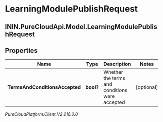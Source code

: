 # LearningModulePublishRequest

## ININ.PureCloudApi.Model.LearningModulePublishRequest

## Properties

|Name | Type | Description | Notes|
|------------ | ------------- | ------------- | -------------|
| **TermsAndConditionsAccepted** | **bool?** | Whether the terms and conditions were accepted | [optional] |



_PureCloudPlatform.Client.V2 216.0.0_
